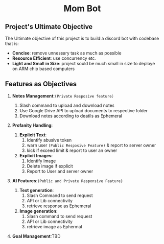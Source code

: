 <!-- TODO: Add image of the bot here, make sure to place it on center -->
# <center>Mom Bot<center>

## Project's Ultimate Objective

The Ultimate objective of this project is to build a discord bot with codebase that is:
- **Concise**: remove unnessary task as much as possible
- **Resource Efficient**: use concurrency etc.
- **Light and Small in Size**: project sould be much small in size to deploye on ARM chip based computers


## Features as Objectives

1. **Notes Management**:`(Private Resposive feature)`
    1. Slash command to upload and download notes
    2. Use Google Drive API to upload documents to respective folder
    3. Download notes according to deatils as Ephemeral

2. **Profanity Handling**:
    1. **Explicit Text**:
        1. Identify abusive token
        2. warn user `(Public Resposive Feature)` & report to server owner
        3. kick if exceed limit & report to user an owner
    2. **Explicit Images**:
        1. Identify Image
        2. Delete image if explicit
        3. Report to User and server owner

3. **AI Features**:`(Public and Private Responsive Feature)`
    1. **Text generation**:
         1. Slash Command to send request
         2. API or Lib connectivity
         3. retrieve response as Ephemeral
    2. **Image generation**:
         1. Slash command to send request
         2. API or Lib connectivity
         3. retrieve image as Ephermal

4. **Goal Management**:TBD